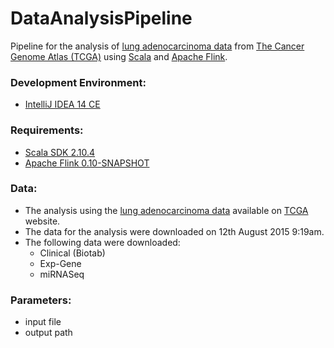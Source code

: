 # DataAnalysisPipeline
Pipeline for the analysis of <a href="https://tcga-data.nci.nih.gov/tcga/tcgaCancerDetails.jsp?diseaseType=LUAD&diseaseName=Lung%20adenocarcinoma" target="_blank">lung adenocarcinoma data</a> from <a href="http://cancergenome.nih.gov" target="_blank">The Cancer Genome Atlas  (TCGA)</a> using <a href="http://www.scala-lang.org" target="_blank">Scala</a> and <a href="https://flink.apache.org" target="_blank"> Apache Flink</a>.

### Development Environment:
* <a href="https://www.jetbrains.com/idea/" target="_blank">IntelliJ IDEA 14 CE</a>

### Requirements:
* <a href="http://www.scala-lang.org" target="_blank">Scala SDK 2.10.4</a>
* <a href="https://flink.apache.org" target="_blank">Apache Flink 0.10-SNAPSHOT</a>

### Data:
* The analysis using the <a href="https://tcga-data.nci.nih.gov/tcga/tcgaCancerDetails.jsp?diseaseType=LUAD&diseaseName=Lung%20adenocarcinoma" target="_blank">lung adenocarcinoma data</a> available on <a href="http://cancergenome.nih.gov" target="_blank">TCGA</a> website.
* The data for the analysis were downloaded on 12th August 2015 9:19am.
* The following data were downloaded:
  * Clinical (Biotab)
  * Exp-Gene
  * miRNASeq

### Parameters:
* input file
* output path
